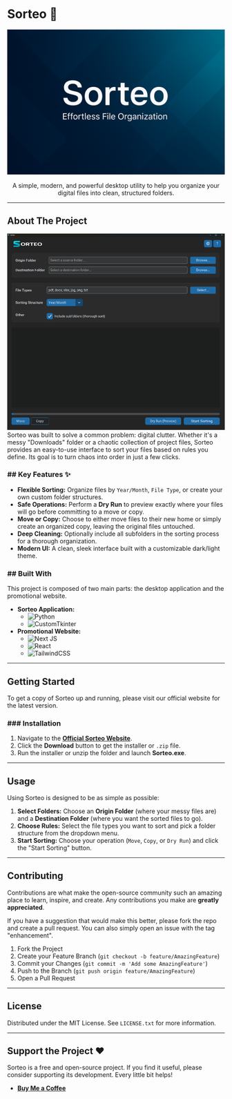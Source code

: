 # Sorteo 📂

![Sorteo Banner](public/sorteo-banner.png)

<p align="center">
  A simple, modern, and powerful desktop utility to help you organize your digital files into clean, structured folders.
</p>

---

## About The Project

![Sorteo App Screenshot](public/sorteo-screenshot.png)
Sorteo was built to solve a common problem: digital clutter. Whether it's a messy "Downloads" folder or a chaotic collection of project files, Sorteo provides an easy-to-use interface to sort your files based on rules you define. Its goal is to turn chaos into order in just a few clicks.

### ## Key Features ✨

- **Flexible Sorting:** Organize files by `Year/Month`, `File Type`, or create your own custom folder structures.
- **Safe Operations:** Perform a **Dry Run** to preview exactly where your files will go before committing to a move or copy.
- **Move or Copy:** Choose to either move files to their new home or simply create an organized copy, leaving the original files untouched.
- **Deep Cleaning:** Optionally include all subfolders in the sorting process for a thorough organization.
- **Modern UI:** A clean, sleek interface built with a customizable dark/light theme.

### ## Built With

This project is composed of two main parts: the desktop application and the promotional website.

- **Sorteo Application:**
  - ![Python](https://img.shields.io/badge/python-3670A0?style=for-the-badge&logo=python&logoColor=ffdd54)
  - ![CustomTkinter](https://img.shields.io/badge/CustomTkinter-007ACC?style=for-the-badge)
- **Promotional Website:**
  - ![Next JS](https://img.shields.io/badge/Next-black?style=for-the-badge&logo=next.js&logoColor=white)
  - ![React](https://img.shields.io/badge/react-%2320232a.svg?style=for-the-badge&logo=react&logoColor=%2361DAFB)
  - ![TailwindCSS](https://img.shields.io/badge/tailwindcss-%2338B2AC.svg?style=for-the-badge&logo=tailwind-css&logoColor=white)

---

## Getting Started

To get a copy of Sorteo up and running, please visit our official website for the latest version.

### ### Installation

1.  Navigate to the [**Official Sorteo Website**](https-placeholder-for-your-website-url).
2.  Click the **Download** button to get the installer or `.zip` file.
3.  Run the installer or unzip the folder and launch **Sorteo.exe**.

---

## Usage

Using Sorteo is designed to be as simple as possible:

1.  **Select Folders:** Choose an **Origin Folder** (where your messy files are) and a **Destination Folder** (where you want the sorted files to go).
2.  **Choose Rules:** Select the file types you want to sort and pick a folder structure from the dropdown menu.
3.  **Start Sorting:** Choose your operation (`Move`, `Copy`, or `Dry Run`) and click the "Start Sorting" button.

---

## Contributing

Contributions are what make the open-source community such an amazing place to learn, inspire, and create. Any contributions you make are **greatly appreciated**.

If you have a suggestion that would make this better, please fork the repo and create a pull request. You can also simply open an issue with the tag "enhancement".

1.  Fork the Project
2.  Create your Feature Branch (`git checkout -b feature/AmazingFeature`)
3.  Commit your Changes (`git commit -m 'Add some AmazingFeature'`)
4.  Push to the Branch (`git push origin feature/AmazingFeature`)
5.  Open a Pull Request

---

## License

Distributed under the MIT License. See `LICENSE.txt` for more information.

---

## Support the Project ❤️

Sorteo is a free and open-source project. If you find it useful, please consider supporting its development. Every little bit helps!

- [**Buy Me a Coffee**](https://ko-fi.com/madmalio)
<!--- - [**GitHub Sponsors**](https-placeholder-for-your-github-sponsors-link) --->

